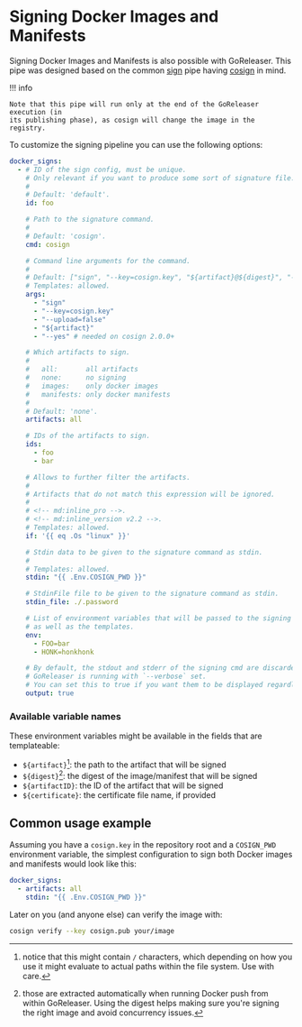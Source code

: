 # Signing Docker Images and Manifests

Signing Docker Images and Manifests is also possible with GoReleaser.
This pipe was designed based on the common [sign](sign.md) pipe
having [cosign](https://github.com/sigstore/cosign) in mind.

!!! info

    Note that this pipe will run only at the end of the GoReleaser execution (in
    its publishing phase), as cosign will change the image in the registry.

To customize the signing pipeline you can use the following options:

```yaml title=".goreleaser.yaml"
docker_signs:
  - # ID of the sign config, must be unique.
    # Only relevant if you want to produce some sort of signature file.
    #
    # Default: 'default'.
    id: foo

    # Path to the signature command.
    #
    # Default: 'cosign'.
    cmd: cosign

    # Command line arguments for the command.
    #
    # Default: ["sign", "--key=cosign.key", "${artifact}@${digest}", "--yes"].
    # Templates: allowed.
    args:
      - "sign"
      - "--key=cosign.key"
      - "--upload=false"
      - "${artifact}"
      - "--yes" # needed on cosign 2.0.0+

    # Which artifacts to sign.
    #
    #   all:       all artifacts
    #   none:      no signing
    #   images:    only docker images
    #   manifests: only docker manifests
    #
    # Default: 'none'.
    artifacts: all

    # IDs of the artifacts to sign.
    ids:
      - foo
      - bar

    # Allows to further filter the artifacts.
    #
    # Artifacts that do not match this expression will be ignored.
    #
    # <!-- md:inline_pro -->.
    # <!-- md:inline_version v2.2 -->.
    # Templates: allowed.
    if: '{{ eq .Os "linux" }}'

    # Stdin data to be given to the signature command as stdin.
    #
    # Templates: allowed.
    stdin: "{{ .Env.COSIGN_PWD }}"

    # StdinFile file to be given to the signature command as stdin.
    stdin_file: ./.password

    # List of environment variables that will be passed to the signing command
    # as well as the templates.
    env:
      - FOO=bar
      - HONK=honkhonk

    # By default, the stdout and stderr of the signing cmd are discarded unless
    # GoReleaser is running with `--verbose` set.
    # You can set this to true if you want them to be displayed regardless.
    output: true
```

### Available variable names

These environment variables might be available in the fields that are templateable:

- `${artifact}`[^1]: the path to the artifact that will be signed
- `${digest}`[^2]: the digest of the image/manifest that will be signed
- `${artifactID}`: the ID of the artifact that will be signed
- `${certificate}`: the certificate file name, if provided

[^1]:
    notice that this might contain `/` characters, which depending on how
    you use it might evaluate to actual paths within the file system. Use with
    care.

[^2]:
    those are extracted automatically when running Docker push from within
    GoReleaser. Using the digest helps making sure you're signing the right image
    and avoid concurrency issues.

## Common usage example

Assuming you have a `cosign.key` in the repository root and a `COSIGN_PWD`
environment variable, the simplest configuration to sign both Docker images
and manifests would look like this:

```yaml title=".goreleaser.yaml"
docker_signs:
  - artifacts: all
    stdin: "{{ .Env.COSIGN_PWD }}"
```

Later on you (and anyone else) can verify the image with:

```bash
cosign verify --key cosign.pub your/image
```
